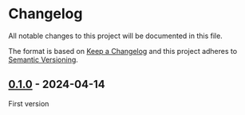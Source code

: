 # Changelog
All notable changes to this project will be documented in this file.

The format is based on [Keep a Changelog](https://keepachangelog.com/)
and this project adheres to [Semantic Versioning](https://semver.org/).

## [0.1.0] - 2024-04-14
First version

[0.1.0]: https://github.com/oscarotero/up/releases/tag/v0.1.0
